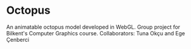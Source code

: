 # Octopus
An animatable octopus model developed in WebGL. Group project for Bilkent's Computer Graphics course. Collaborators: Tuna Okçu and Ege Çenberci
